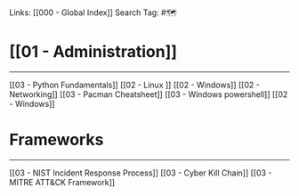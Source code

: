 Links: [[000 - Global Index]]
Search Tag: #🗺 

# [[01 - Administration]]
***

[[03 - Python Fundamentals]]
[[02 - Linux ]]
[[02 - Windows]]
[[02 - Networking]]
[[03 - Pacman Cheatsheet]]
[[03 - Windows powershell]]
[[02 - Windows]]

# Frameworks
---

[[03 - NIST Incident Response Process]]
[[03 - Cyber Kill Chain]]
[[03 - MITRE ATT&CK Framework]]

